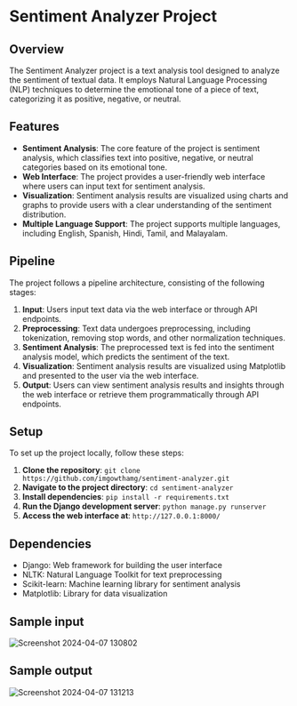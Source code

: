 # Sentiment Analyzer Project

## Overview
The Sentiment Analyzer project is a text analysis tool designed to analyze the sentiment of textual data. It employs Natural Language Processing (NLP) techniques to determine the emotional tone of a piece of text, categorizing it as positive, negative, or neutral.

## Features
- **Sentiment Analysis**: The core feature of the project is sentiment analysis, which classifies text into positive, negative, or neutral categories based on its emotional tone.
- **Web Interface**: The project provides a user-friendly web interface where users can input text for sentiment analysis.
- **Visualization**: Sentiment analysis results are visualized using charts and graphs to provide users with a clear understanding of the sentiment distribution.
- **Multiple Language Support**: The project supports multiple languages, including English, Spanish, Hindi, Tamil, and Malayalam.

## Pipeline
The project follows a pipeline architecture, consisting of the following stages:

1. **Input**: Users input text data via the web interface or through API endpoints.
2. **Preprocessing**: Text data undergoes preprocessing, including tokenization, removing stop words, and other normalization techniques.
3. **Sentiment Analysis**: The preprocessed text is fed into the sentiment analysis model, which predicts the sentiment of the text.
4. **Visualization**: Sentiment analysis results are visualized using Matplotlib and presented to the user via the web interface.
5. **Output**: Users can view sentiment analysis results and insights through the web interface or retrieve them programmatically through API endpoints.

## Setup
To set up the project locally, follow these steps:

1. **Clone the repository**: `git clone https://github.com/imgowthamg/sentiment-analyzer.git`
2. **Navigate to the project directory**: `cd sentiment-analyzer`
3. **Install dependencies**: `pip install -r requirements.txt`
4. **Run the Django development server**: `python manage.py runserver`
5. **Access the web interface at**: `http://127.0.0.1:8000/`

## Dependencies
- Django: Web framework for building the user interface
- NLTK: Natural Language Toolkit for text preprocessing
- Scikit-learn: Machine learning library for sentiment analysis
- Matplotlib: Library for data visualization

## Sample input
  ![Screenshot 2024-04-07 130802](https://github.com/imgowthamg/textvibeanalyzer/assets/119653141/50d55d84-7a6a-48ef-af64-3d2269f4b80e)


## Sample output
![Screenshot 2024-04-07 131213](https://github.com/imgowthamg/textvibeanalyzer/assets/119653141/a4529bfb-957f-46b5-865e-5cef62873bce)




